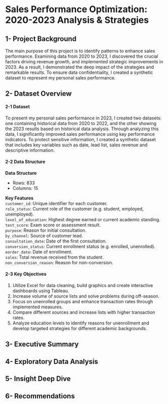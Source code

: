# Sales Performance Optimization: 2020-2023 Analysis & Strategies

## 1- Project Background
The main purpose of this project is to identify patterns to enhance sales performance. Examining data from 2020 to 2023, I discovered the crucial factors driving revenue growth, and implemented strategic improvements in 2023. As a result, I demonstrated the deep impact of the strategies and remarkable results. To ensure data confidentiality, I created a synthetic dataset to represent my personal sales performance.

## 2- Dataset Overview

#### 2-1 Dataset
To present my personal sales performance in 2023, I created two datasets: one containing historical data from 2020 to 2022, and the other showing the 2023 results based on historical data analysis. Through analyzing this data, I significantly improved sales performance using key performance indicators. To protect sensitive information, I created a synthetic dataset that includes key variables such as date, lead list, sales revenue and descriptive information.

#### 2-2 Data Structure

**Data Structure**
- Rows: 833
- Columns: 15

**Key Features**  
`customer_id`: Unique identifier for each customer.  
`role_status`: Current role of the customer (e.g. student, employed, unemployed).  
`level_of_education`: Highest degree earned or current academic standing.  
`test_score`: Exam score or assessment result.  
`purpose`: Reason for initial consultation.  
`by_channel`: Source of customer lead.  
`consultation_date`: Date of the first consultation.  
`conversion_status`: Current enrollment status (e.g. enrolled, unenrolled).  
`eorder_date`: Date of enrollment.  
`sales`: Total revenue received from the student.  
`non_conversion_reason`: Reason for non-conversion.

#### 2-3 Key Objectives  
1. Utilize Excel for data cleaning, build graphics and create interactive dashboards using Tableau.
2. Increase volume of source lists and solve problems during off-season.
3. Focus on unenrolled groups and enhance transaction rates through implemented measures.
4. Compare different sources and increase lists with higher transaction rates.
5. Analyze education levels to identify reasons for unenrollment and develop targeted strategies for different academic backgrounds.

## 3- Executive Summary

## 4- Exploratory Data Analysis
## 5- Insight Deep Dive
## 6- Recommendations
